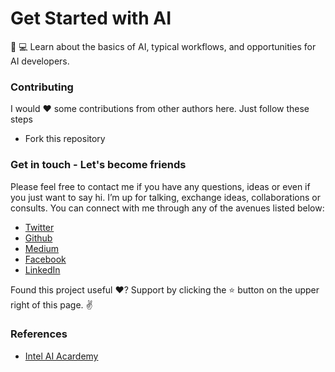 
Get Started with AI
===================

🐍 💻 Learn about the basics of AI, typical workflows, and opportunities for AI developers.

### Contributing

I would ❤️  some contributions from other authors here. Just follow these steps

 - Fork this repository
 

### Get in touch - Let's become friends

Please feel free to contact me if you have any questions, ideas or even if you just want to say hi. I’m up for talking, exchange ideas, collaborations or consults. You can connect with me through any of the avenues listed below:

- [Twitter](https://twitter.com/Ngesa254)
- [Github](https://github.com/ngesa254)
- [Medium](https://medium.com/@ngesa254)
- [Facebook](https://web.facebook.com/marvinngesa)
- [LinkedIn](https://www.linkedin.com/in/engngesamarvin) 

Found this project useful ❤️? Support by clicking the ⭐️ button on the upper right of this page. ✌️

### References
- [Intel AI Acardemy](https://software.intel.com/en-us/ai-academy/basics)
